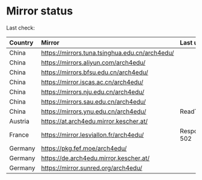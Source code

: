 <script src="./time.js"></script>
# Mirror status
Last check: <script type="text/javascript">localize(1685132275.7933345);</script>

|Country|Mirror|Last update|
|:------|:-----|:----------|
|China|https://mirrors.tuna.tsinghua.edu.cn/arch4edu/|<script type="text/javascript">localize(1685082780);</script>|
|China|https://mirrors.aliyun.com/arch4edu/|<script type="text/javascript">localize(1685039542);</script>|
|China|https://mirrors.bfsu.edu.cn/arch4edu/|<script type="text/javascript">localize(1685082780);</script>|
|China|https://mirror.iscas.ac.cn/arch4edu/|<script type="text/javascript">localize(1685082780);</script>|
|China|https://mirrors.nju.edu.cn/arch4edu/|<script type="text/javascript">localize(1685039542);</script>|
|China|https://mirrors.sau.edu.cn/arch4edu/|<script type="text/javascript">localize(1673850842);</script>|
|China|https://mirrors.ynu.edu.cn/arch4edu/|ReadTimeout|
|Austria|https://at.arch4edu.mirror.kescher.at/|<script type="text/javascript">localize(1685082780);</script>|
|France|https://mirror.lesviallon.fr/arch4edu/|Response 502|
|Germany|https://pkg.fef.moe/arch4edu/|<script type="text/javascript">localize(1685082780);</script>|
|Germany|https://de.arch4edu.mirror.kescher.at/|<script type="text/javascript">localize(1685082780);</script>|
|Germany|https://mirror.sunred.org/arch4edu/|<script type="text/javascript">localize(1685082780);</script>|

<script src="./tablefilter/tablefilter.js"></script>
<script src="./table.js"></script>